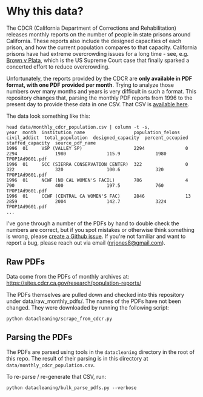 # Why this data?
The CDCR (California Department of Corrections and Rehabilitation) releases monthly reports on the number of people in state prisons around California. These reports also include the designed capacities of each prison, and how the current population compares to that capacity. California prisons have had extreme overcrowding issues for a long time - see, e.g. [Brown v Plata](https://en.wikipedia.org/wiki/Brown_v._Plata), which is the US Supreme Court case that finally sparked a concerted effort to reduce overcrowding.

Unfortunately, the reports provided by the CDCR are **only available in PDF format, with one PDF provided per month**. Trying to analyze those numbers over many months and years is very difficult in such a format. This repository changes that, parsing the monthly PDF reports from 1996 to the present day to provide these data in one CSV. That CSV is [available here](data/monthly_cdcr_population.csv).

The data look something like this:
```
head data/monthly_cdcr_population.csv | column -t -s,
year  month  institution_name                  population_felons  civil_addict  total_population  designed_capacity  percent_occupied  staffed_capacity  source_pdf_name
1996  01     VSP (VALLEY SP)                   2294               0             2294              1980               115.9             1980              TPOP1Ad9601.pdf
1996  01     SCC (SIERRA CONSERVATION CENTER)  322                0             322               320                100.6             320               TPOP1Ad9601.pdf
1996  01     NCWF (NO CAL WOMEN'S FACIL)       786                4             790               400                197.5             760               TPOP1Ad9601.pdf
1996  01     CCWF (CENTRAL CA WOMEN'S FAC)     2846               13            2859              2004               142.7             3224              TPOP1Ad9601.pdf
...
```

I've gone through a number of the PDFs by hand to double check the numbers are correct, but if you spot mistakes or otherwise think something is wrong, please [create a Github issue](https://github.com/nrjones8/cdcr-population-data/issues). If you're not familiar and want to report a bug, please reach out via email (nrjones8@gmail.com).

## Raw PDFs
Data come from the PDFs of monthly archives at: https://sites.cdcr.ca.gov/research/population-reports/

The PDFs themselves are pulled down and checked into this repository under data/raw_monthly_pdfs/. The names of the PDFs have not been changed. They were downloaded by running the following script:
```
python datacleaning/scrape_from_cdcr.py
```

## Parsing the PDFs
The PDFs are parsed using tools in the `datacleaning` directory in the root of this repo. The result of their parsing is in this directory at `data/monthly_cdcr_population.csv`.

To re-parse / re-generate that CSV, run:
```
python datacleaning/bulk_parse_pdfs.py --verbose
```
